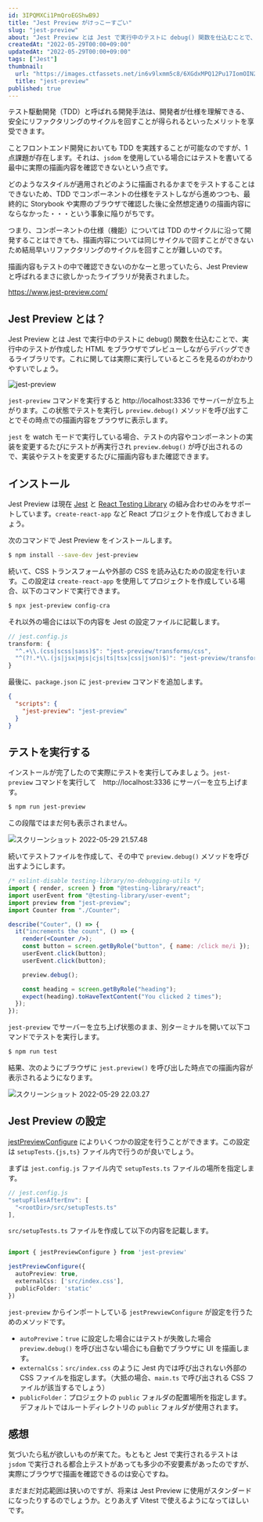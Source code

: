 ```yaml
---
id: 3IPQMXCi1PmQroEGShwB9J
title: "Jest Preview がけっこーすごい"
slug: "jest-preview"
about: "Jest Preview とは Jest で実行中のテストに debug() 関数を仕込むことで、実行中のテストが作成した HTML をブラウザでプレビューしながらデバッグできるライブラリです。"
createdAt: "2022-05-29T00:00+09:00"
updatedAt: "2022-05-29T00:00+09:00"
tags: ["Jest"]
thumbnail:
  url: "https://images.ctfassets.net/in6v9lxmm5c8/6XGdxMPQ12Pu17IomOIN2p/36659845da975d239492a5a08210d8e9/0b854a8294c3f93903ceb507a26ac214.webp"
  title: "jest-preview"
published: true
---
```

テスト駆動開発（TDD）と呼ばれる開発手法は、開発者が仕様を理解できる、安全にリファクタリングのサイクルを回すことが得られるといったメリットを享受できます。

ことフロントエンド開発においても TDD を実践することが可能なのですが、1 点課題が存在します。それは、`jsdom` を使用している場合にはテストを書いてる最中に実際の描画内容を確認できないという点です。

どのようなスタイルが適用されどのように描画されるかまでをテストすることはできないため、TDD でコンポーネントの仕様をテストしながら進めつつも、最終的に Storybook や実際のブラウザで確認した後に全然想定通りの描画内容にならなかった・・・という事象に陥りがちです。

つまり、コンポーネントの仕様（機能）については TDD のサイクルに沿って開発することはできても、描画内容については同じサイクルで回すことができないため結局早いリファクタリングのサイクルを回すことが難しいのです。

描画内容もテストの中で確認できないのかなーと思っていたら、Jest Preview と呼ばれるまさに欲しかったライブラリが発表されました。

https://www.jest-preview.com/

## Jest Preview とは？

Jest Preview とは Jest で実行中のテストに debug() 関数を仕込むことで、実行中のテストが作成した HTML をブラウザでプレビューしながらデバッグできるライブラリです。これに関しては実際に実行しているところを見るのがわかりやすいでしょう。

![jest-preview](//images.ctfassets.net/in6v9lxmm5c8/2MXUgxToZ7ityh40abXqjL/8d271655e28b7ac17ea04ca20dbdb6da/jest-preview.gif)

`jest-preview` コマンドを実行すると http://localhost:3336 でサーバーが立ち上がります。この状態でテストを実行し `preview.debug()` メソッドを呼び出すことでその時点での描画内容をブラウザに表示します。

`jest` を watch モードで実行している場合、テストの内容やコンポーネントの実装を変更するたびにテストが再実行され `preview.debug()` が呼び出されるので、実装やテストを変更するたびに描画内容もまた確認できます。

## インストール

Jest Preview は現在 [Jest](https://jestjs.io/) と [React Testing Library](https://testing-library.com/docs/react-testing-library/intro/) の組み合わせのみをサポートしています。`create-react-app` など React プロジェクトを作成しておきましょう。

次のコマンドで Jest Preview をインストールします。

```sh
$ npm install --save-dev jest-preview
```

続いて、CSS トランスフォームや外部の CSS を読み込むための設定を行います。この設定は `create-react-app` を使用してプロジェクトを作成している場合、以下のコマンドで実行できます。

```sh
$ npx jest-preview config-cra
```

それ以外の場合には以下の内容を Jest の設定ファイルに記載します。

```js
// jest.config.js
transform: {
  "^.+\\.(css|scss|sass)$": "jest-preview/transforms/css",
  "^(?!.*\\.(js|jsx|mjs|cjs|ts|tsx|css|json)$)": "jest-preview/transforms/file",
}
```

最後に、`package.json` に `jest-preview` コマンドを追加します。

```json
{
  "scripts": {
    "jest-preview": "jest-preview"
  }
}
```

## テストを実行する

インストールが完了したので実際にテストを実行してみましょう。`jest-preview` コマンドを実行して　http://localhost:3336 にサーバーを立ち上げます。

```sh
$ npm run jest-preview
```

この段階ではまだ何も表示されません。

![スクリーンショット 2022-05-29 21.57.48](//images.ctfassets.net/in6v9lxmm5c8/3OqvMxXXJy2FJidSJWRNho/5b1264ec344186a632743cbb238ec39a/____________________________2022-05-29_21.57.48.png)

続いてテストファイルを作成して、その中で `preview.debug()` メソッドを呼び出すようにします。

```jsx
/* eslint-disable testing-library/no-debugging-utils */
import { render, screen } from "@testing-library/react";
import userEvent from "@testing-library/user-event";
import preview from "jest-preview";
import Counter from "./Counter";

describe("Couter", () => {
  it("increments the count", () => {
    render(<Counter />);
    const button = screen.getByRole("button", { name: /click me/i });
    userEvent.click(button);
    userEvent.click(button);

    preview.debug();

    const heading = screen.getByRole("heading");
    expect(heading).toHaveTextContent("You clicked 2 times");
  });
});
```

`jest-preview` でサーバーを立ち上げ状態のまま、別ターミナルを開いて以下コマンドでテストを実行します。

```sh
$ npm run test
```

結果、次のようにブラウザに `jest.preview()` を呼び出した時点での描画内容が表示されるようになります。

![スクリーンショット 2022-05-29 22.03.27](//images.ctfassets.net/in6v9lxmm5c8/7vzUDlNzawSRRHZWzYP7hw/699550d722195a99fddacdaac11c2768/____________________________2022-05-29_22.03.27.png)

## Jest Preview の設定

[jestPreviewConfigure](https://www.jest-preview.com/docs/api/jestPreviewConfigure) によりいくつかの設定を行うことができます。この設定は `setupTests.{js,ts}` ファイル内で行うのが良いでしょう。

まずは `jest.config.js` ファイル内で `setupTests.ts` ファイルの場所を指定します。

```js
// jest.config.js
"setupFilesAfterEnv": [
  "<rootDir>/src/setupTests.ts"
],
```

`src/setupTests.ts` ファイルを作成して以下の内容を記載します。

```ts

import { jestPreviewConfigure } from 'jest-preview'

jestPreviewConfigure({
  autoPreview: true,
  externalCss: ['src/index.css'],
  publicFolder: 'static'
})
```

`jest-preview` からインポートしている `jestPrewviewConfigure` が設定を行うためのメソッドです。
  - `autoPreviwe`：`true` に設定した場合にはテストが失敗した場合 `preview.debug()` を呼び出さない場合にも自動でブラウザに UI を描画します。
  - `externalCss`：`src/index.css` のように Jest 内では呼び出されない外部の CSS ファイルを指定します。（大抵の場合、`main.ts` で呼び出される CSS ファイルが該当するでしょう）
  - `publicFolder`：プロジェクトの `public` フォルダの配置場所を指定します。デフォルトではルートディレクトリの `public` フォルダが使用されます。

## 感想

気づいたら私が欲しいものが来てた。もともと Jest で実行されるテストは `jsdom` で実行される都合上テストがあっても多少の不安要素があったのですが、実際にブラウザで描画を確認できるのは安心ですね。

まだまだ対応範囲は狭いのですが、将来は Jest Preview に使用がスタンダードになったりするのでしょうか。とりあえず Vitest で使えるようになってほしいです。
